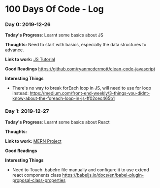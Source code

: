 # 100 Days Of Code - Log

### Day 0: 2019-12-26

**Today's Progress**: Learnt some basics about JS

**Thoughts:** Need to start with basics, especially the data structures to advance.

**Link to work:** [JS Tutorial](https://www.freecodecamp.org/learn)

**Good Readings**
https://github.com/ryanmcdermott/clean-code-javascript

**Interesting Things**

- There's no way to break forEach loop in JS, will need to use for loop instead: https://medium.com/front-end-weekly/3-things-you-didnt-know-about-the-foreach-loop-in-js-ff02cec465b1

### Day 1: 2019-12-27

**Today's Progress**: Learnt some basics about React

**Thoughts:**

**Link to work:** [MERN Project](https://github.com/BouncingKomodo/mern_learning)

**Good Readings**

**Interesting Things**

- Need to Touch .babelrc file manually and configure it to use extend react components class
  https://babeljs.io/docs/en/babel-plugin-proposal-class-properties
